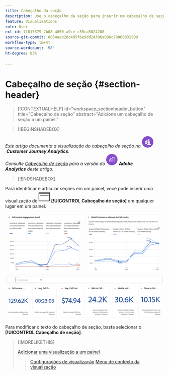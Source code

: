 ```yaml
---
title: Cabeçalho da seção
description: Use o cabeçalho da seção para inserir um cabeçalho de seção no seu projeto do Analysis Workspace.
feature: Visualizations
role: User
exl-id: 7f815879-2b08-4650-a9ce-c55ca5824288
source-git-commit: 8054aab28c405f6a9dd24306a086c78069032999
workflow-type: tm+mt
source-wordcount: '98'
ht-degree: 83%

---
```


# Cabeçalho de seção {#section-header}

<!-- markdownlint-disable MD034 -->

>[!CONTEXTUALHELP]
>id="workspace_sectionheader_button"
>title="Cabeçalho de seção"
>abstract="Adicione um cabeçalho de seção a um painel."

<!-- markdownlint-enable MD034 -->


>[!BEGINSHADEBOX]


_Este artigo documenta a visualização do cabeçalho de seção no_ ![CustomerJourneyAnalytics](/help/assets/icons/CustomerJourneyAnalytics.svg) _**Customer Journey Analytics**._<br/>_Consulte [Cabeçalho de seção](https://experienceleague.adobe.com/pt-br/docs/analytics/analyze/analysis-workspace/visualizations/section-header) para a versão do_ ![AdobeAnalytics](/help/assets/icons/AdobeAnalytics.svg) _**Adobe Analytics** deste artigo._

>[!ENDSHADEBOX]

Para identificar e articular seções em um painel, você pode inserir uma visualização de ![PageRule](/help/assets/icons/PageRule.svg) **[!UICONTROL Cabeçalho de seção]** em qualquer lugar em um painel.

![Cabeçalho de seção](/help/analysis-workspace/visualizations/assets/section-header.png)

Para modificar o texto do cabeçalho de seção, basta selecionar o **[!UICONTROL Cabeçalho de seção]**.


>[!MORELIKETHIS]
>
>[Adicionar uma visualização a um painel](/help/analysis-workspace/visualizations/freeform-analysis-visualizations.md#add-visualizations-to-a-panel)
>>[Configurações de visualização](/help/analysis-workspace/visualizations/freeform-analysis-visualizations.md#settings)
>>[Menu de contexto da visualização](/help/analysis-workspace/visualizations/freeform-analysis-visualizations.md#context-menu)
>
